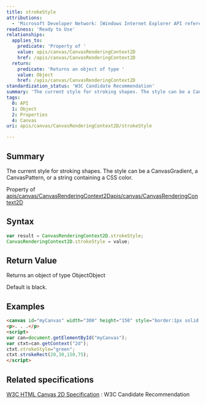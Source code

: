 ```yaml
---
title: strokeStyle
attributions:
  - 'Microsoft Developer Network: [Windows Internet Explorer API reference Article](http://msdn.microsoft.com/en-us/library/ie/hh828809%28v=vs.85%29.aspx)'
readiness: 'Ready to Use'
relationships:
  applies_to:
    predicate: 'Property of '
    value: apis/canvas/CanvasRenderingContext2D
    href: /apis/canvas/CanvasRenderingContext2D
  return:
    predicate: 'Returns an object of type '
    value: Object
    href: /apis/canvas/CanvasRenderingContext2D
standardization_status: 'W3C Candidate Recommendation'
summary: 'The current style for stroking shapes. The style can be a CanvasGradient, a CanvasPattern, or a string containing a CSS color.'
tags:
  0: API
  1: Object
  2: Properties
  4: Canvas
uri: apis/canvas/CanvasRenderingContext2D/strokeStyle

---
```

## Summary

The current style for stroking shapes. The style can be a CanvasGradient, a CanvasPattern, or a string containing a CSS color.

Property of [apis/canvas/CanvasRenderingContext2D](/apis/canvas/CanvasRenderingContext2D)[apis/canvas/CanvasRenderingContext2D](/apis/canvas/CanvasRenderingContext2D)

## Syntax

``` js
var result = CanvasRenderingContext2D.strokeStyle;
CanvasRenderingContext2D.strokeStyle = value;
```

## Return Value

Returns an object of type ObjectObject

Default is black.

## Examples

``` html
<canvas id="myCanvas" width="300" height="150" style="border:1px solid blue;"></canvas>
<p>. . .</p>
<script>
var can=document.getElementById("myCanvas");
var ctxt=can.getContext("2d");
ctxt.strokeStyle="green";
ctxt.strokeRect(20,30,150,75);
</script>
```

## Related specifications

[W3C HTML Canvas 2D Specification](http://www.w3.org/TR/2012/CR-2dcontext-20121217/)
:   W3C Candidate Recommendation
